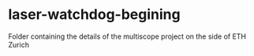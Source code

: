 # laser-watchdog-begining
Folder containing the details of the multiscope project on the side of ETH Zurich
